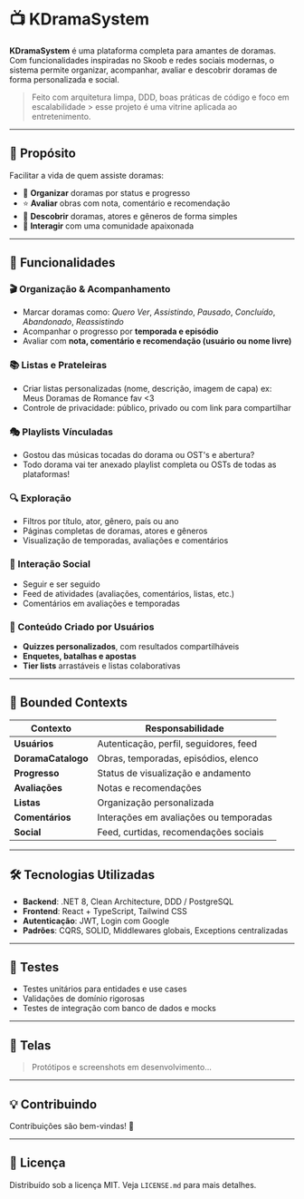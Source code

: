 # 📺 KDramaSystem

**KDramaSystem** é uma plataforma completa para amantes de doramas. Com funcionalidades inspiradas no Skoob e redes sociais modernas, o sistema permite organizar, acompanhar, avaliar e descobrir doramas de forma personalizada e social.

> Feito com arquitetura limpa, DDD, boas práticas de código e foco em escalabilidade > esse projeto é uma vitrine aplicada ao entretenimento.

---

## 🧠 Propósito

Facilitar a vida de quem assiste doramas:

- 📌 **Organizar** doramas por status e progresso  
- ⭐ **Avaliar** obras com nota, comentário e recomendação  
- 🔎 **Descobrir** doramas, atores e gêneros de forma simples  
- 👥 **Interagir** com uma comunidade apaixonada  

---

## 🎯 Funcionalidades

### 🎬 Organização & Acompanhamento

- Marcar doramas como: *Quero Ver*, *Assistindo*, *Pausado*, *Concluído*, *Abandonado*, *Reassistindo*  
- Acompanhar o progresso por **temporada e episódio**  
- Avaliar com **nota, comentário e recomendação (usuário ou nome livre)**  

### 📚 Listas e Prateleiras

- Criar listas personalizadas (nome, descrição, imagem de capa)  ex: Meus Doramas de Romance fav <3
- Controle de privacidade: público, privado ou com link para compartilhar

### 🎭 Playlists Vínculadas

- Gostou das músicas tocadas do dorama ou OST's e abertura?
- Todo dorama vai ter anexado playlist completa ou OSTs de todas as plataformas!

### 🔍 Exploração

- Filtros por título, ator, gênero, país ou ano  
- Páginas completas de doramas, atores e gêneros  
- Visualização de temporadas, avaliações e comentários  

### 🧠 Interação Social

- Seguir e ser seguido  
- Feed de atividades (avaliações, comentários, listas, etc.)  
- Comentários em avaliações e temporadas  

### 🧩 Conteúdo Criado por Usuários

- **Quizzes personalizados**, com resultados compartilháveis  
- **Enquetes, batalhas e apostas**  
- **Tier lists** arrastáveis e listas colaborativas  

---

## 🧩 Bounded Contexts

| Contexto | Responsabilidade |
|----------|------------------|
| **Usuários** | Autenticação, perfil, seguidores, feed |
| **DoramaCatalogo** | Obras, temporadas, episódios, elenco |
| **Progresso** | Status de visualização e andamento |
| **Avaliações** | Notas e recomendações |
| **Listas** | Organização personalizada |
| **Comentários** | Interações em avaliações ou temporadas |
| **Social** | Feed, curtidas, recomendações sociais |

---

## 🛠️ Tecnologias Utilizadas

- **Backend**: .NET 8, Clean Architecture, DDD / PostgreSQL  
- **Frontend**: React + TypeScript, Tailwind CSS  
- **Autenticação**: JWT, Login com Google  
- **Padrões**: CQRS, SOLID, Middlewares globais, Exceptions centralizadas  

---

## 🧪 Testes

- Testes unitários para entidades e use cases  
- Validações de domínio rigorosas  
- Testes de integração com banco de dados e mocks

---


## 📸 Telas

> Protótipos e screenshots em desenvolvimento...

---

## 💡 Contribuindo

Contribuições são bem-vindas! 💜

---

## 📄 Licença

Distribuído sob a licença MIT. Veja `LICENSE.md` para mais detalhes.
